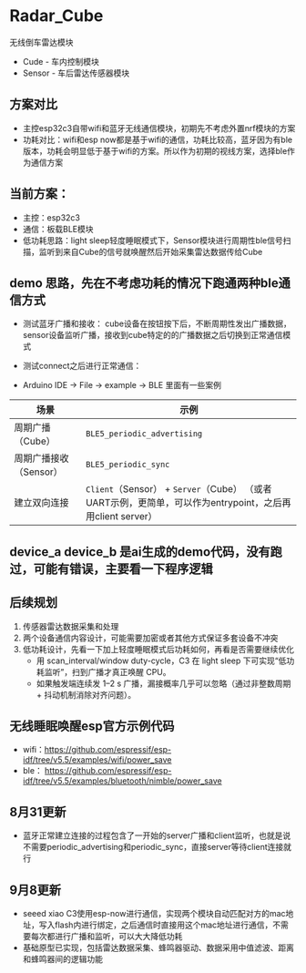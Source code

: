 # Radar_Cube
无线倒车雷达模块
- Cude - 车内控制模块
- Sensor - 车后雷达传感器模块

## 方案对比
- 主控esp32c3自带wifi和蓝牙无线通信模块，初期先不考虑外置nrf模块的方案
- 功耗对比：wifi和esp now都是基于wifi的通信，功耗比较高，蓝牙因为有ble版本，功耗会明显低于基于wifi的方案。所以作为初期的视线方案，选择ble作为通信方案

## 当前方案：
- 主控：esp32c3
- 通信：板载BLE模块
- 低功耗思路：light sleep轻度睡眠模式下，Sensor模块进行周期性ble信号扫描，监听到来自Cube的信号就唤醒然后开始采集雷达数据传给Cube

## demo 思路，先在不考虑功耗的情况下跑通两种ble通信方式
- 测试蓝牙广播和接收： cube设备在按钮按下后，不断周期性发出广播数据，sensor设备监听广播，接收到cube特定的的广播数据之后切换到正常通信模式
- 测试connect之后进行正常通信：

- Arduino IDE -> File -> example -> BLE 里面有一些案例

| 场景             | 示例                                      |
|------------------|-------------------------------------------|
| 周期广播（Cube） | `BLE5_periodic_advertising`               |
| 周期广播接收（Sensor）     | `BLE5_periodic_sync`                      |
| 建立双向连接     | `Client`（Sensor） + `Server`（Cube） （或者UART示例，更简单，可以作为entrypoint，之后再用client server）     |

## device_a device_b 是ai生成的demo代码，没有跑过，可能有错误，主要看一下程序逻辑

## 后续规划
1. 传感器雷达数据采集和处理
2. 两个设备通信内容设计，可能需要加密或者其他方式保证多套设备不冲突
3. 低功耗设计，先看一下加上轻度睡眠模式后功耗如何，再看是否需要继续优化
    - 用 scan_interval/window duty-cycle，C3 在 light sleep 下可实现“低功耗监听”，扫到广播才真正唤醒 CPU。
    - 如果触发端连续发 1–2 s 广播，漏接概率几乎可以忽略（通过非整数周期 + 抖动机制消除对齐问题）。

## 无线睡眠唤醒esp官方示例代码
- wifi：https://github.com/espressif/esp-idf/tree/v5.5/examples/wifi/power_save
- ble： https://github.com/espressif/esp-idf/tree/v5.5/examples/bluetooth/nimble/power_save

## 8月31更新
- 蓝牙正常建立连接的过程包含了一开始的server广播和client监听，也就是说不需要periodic_advertising和periodic_sync，直接server等待client连接就行
## 9月8更新
- seeed xiao C3使用esp-now进行通信，实现两个模块自动匹配对方的mac地址，写入flash内进行绑定，之后通信时直接用这个mac地址进行通信，不需要每次都进行广播和监听，可以大大降低功耗
- 基础原型已实现，包括雷达数据采集、蜂鸣器驱动、数据采用中值滤波、距离和蜂鸣器间的逻辑功能